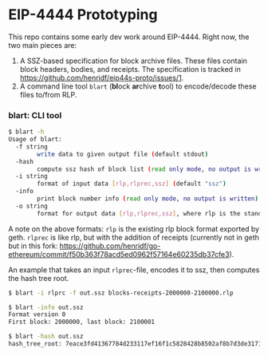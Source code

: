 # EIP-4444 Prototyping

This repo contains some early dev work around EIP-4444. Right now, the two main pieces are:

1. A SSZ-based specification for block archive files. These files contain block headers, bodies, and receipts. The specification is tracked in https://github.com/henridf/eip44s-proto/issues/1.
2. A command line tool `blart` (**bl**ock **ar**chive **t**ool) to encode/decode these files to/from RLP.


### blart: CLI tool
```sh
$ blart -h
Usage of blart:
  -f string
        write data to given output file (default stdout)
  -hash
        compute ssz hash of block list (read only mode, no output is written)
  -i string
        format of input data [rlp,rlprec,ssz] (default "ssz")
  -info
        print block number info (read only mode, no output is written)
  -o string
        format for output data [rlp,rlprec,ssz], where rlp is the standard RLP block encoding and rlprc is rlp with interleaved receipts (default "ssz")
```

A note on the above formats: `rlp` is the existing rlp block format exported by geth. `rlprec` is like rlp, but with the addition of receipts (currently not in geth but in this fork: https://github.com/henridf/go-ethereum/commit/f50b363f78acd5ed0962f57164e60235db37cfe3).



An example that takes an input `rlprec`-file, encodes it to ssz, then computes the hash tree root.

```sh 
$ blart -i rlprc -f out.ssz blocks-receipts-2000000-2100000.rlp

$ blart -info out.ssz 
Format version 0
First block: 2000000, last block: 2100001

$ blart -hash out.ssz 
hash_tree_root: 7eace3fd41367784d233117ef16f1c5828428b8502af8b7d3de317138777787b
```
